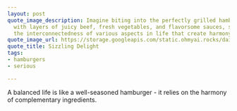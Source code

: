 ```yaml
---
layout: post
quote_image_description: Imagine biting into the perfectly grilled hamburger buns
  with layers of juicy beef, fresh vegetables, and flavorsome sauces, symbolizing
  the interconnectedness of various aspects in life that create harmony and satisfaction.
quote_image_url: https://storage.googleapis.com/static.ohmyai.rocks/daily/2023-11-15.jpg
quote_title: Sizzling Delight
tags:
- hamburgers
- serious

---
```


A balanced life is like a well-seasoned hamburger - it relies on the harmony of complementary ingredients.